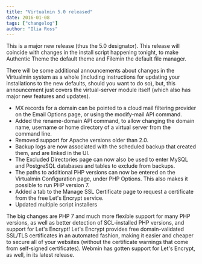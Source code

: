 ```yaml
---
title: "Virtualmin 5.0 released"
date: 2016-01-08
tags: ["changelog"]
author: "Ilia Ross"
---
```


This is a major new release (thus the 5.0 designator). This release will coincide with changes in the install script happening tonight, to make Authentic Theme the default theme and Filemin the default file manager.

There will be some additional announcements about changes in the Virtualmin system as a whole (including instructions for updating your installations to the new defaults, should you want to do so), but, this announcement just covers the virtual-server module itself (which also has major new features and updates).

  - MX records for a domain can be pointed to a cloud mail filtering provider on the Email Options page, or using the modify-mail API command.
  - Added the rename-domain API command, to allow changing the domain name, username or home directory of a virtual server from the command line.
  - Removed support for Apache versions older than 2.0.
  - Backup logs are now associated with the scheduled backup that created them, and are linked in the UI.
  - The Excluded Directories page can now also be used to enter MySQL and PostgreSQL databases and tables to exclude from backups.
  - The paths to additional PHP versions can now be entered on the Virtualmin Configuration page, under PHP Options. This also makes it possible to run PHP version 7.
  - Added a tab to the Manage SSL Certificate page to request a certificate from the free Let's Encrypt service.
  - Updated multiple script installers

The big changes are PHP 7 and much more flexible support for many PHP versions, as well as better detection of SCL-installed PHP versions, and support for Let's Encrypt! Let's Encrypt provides free domain-validated SSL/TLS certificates in an automated fashion, making it easier and cheaper to secure all of your websites (without the certificate warnings that come from self-signed certificates). Webmin has gotten support for Let's Encrypt, as well, in its latest release.
